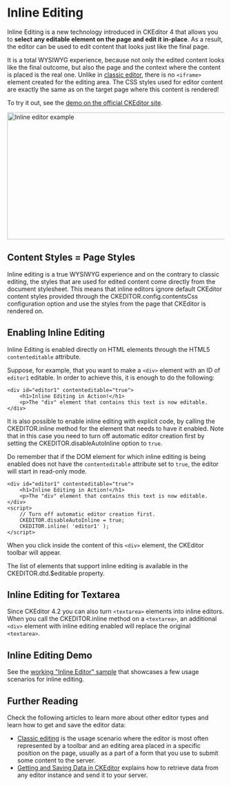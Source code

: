 <!--
Copyright (c) 2003-2015, CKSource - Frederico Knabben. All rights reserved.
For licensing, see LICENSE.md.
-->

# Inline Editing

Inline Editing is a new technology introduced in CKEditor 4 that allows you to **select any editable element on the page and edit it in-place**. As a result, the editor can be used to edit content that looks just like the final page.

It is a total WYSIWYG experience, because not only the edited content looks like the final outcome, but also the page and the context where the content is placed is the real one. Unlike in [classic editor](#!/guide/dev_framed), there is no `<iframe>` element created for the editing area. The CSS styles used for editor content are exactly the same as on the target page where this content is rendered!

To try it out, see the [demo on the official CKEditor site](http://ckeditor.com/demo#inline).

<img src="guides/dev_ckeditor_js_load/inline_example.png" alt="Inline editor example" width="585" height="294">

## Content Styles = Page Styles

Inline editing is a true WYSIWYG experience and on the contrary to classic editing, the styles that are used for edited content come directly from the document stylesheet. This means that inline editors ignore default CKEditor content styles provided through the CKEDITOR.config.contentsCss configuration option and use the styles from the page that CKEditor is rendered on.

## Enabling Inline Editing

Inline Editing is enabled directly on HTML elements through the HTML5 `contenteditable` attribute.

Suppose, for example, that you want to make a `<div>` element with an ID of `editor1` editable. In order to achieve this, it is enough to do the following:

	<div id="editor1" contenteditable="true">
		<h1>Inline Editing in Action!</h1>
		<p>The "div" element that contains this text is now editable.
	</div>

It is also possible to enable inline editing with explicit code, by calling the CKEDITOR.inline method for the element that needs to have it enabled. Note that in this case you need to turn off automatic editor creation first by setting the CKEDITOR.disableAutoInline option to `true`.

Do remember that if the DOM element for which inline editing is being enabled does not have the `contenteditable` attribute set to `true`, the editor will start in read-only mode.

	<div id="editor1" contenteditable="true">
		<h1>Inline Editing in Action!</h1>
		<p>The "div" element that contains this text is now editable.
	</div>
	<script>
		// Turn off automatic editor creation first.
		CKEDITOR.disableAutoInline = true;
		CKEDITOR.inline( 'editor1' );
	</script>

When you click inside the content of this `<div>` element, the CKEditor toolbar will appear.

<p class="tip">
	The list of elements that support inline editing is available in the CKEDITOR.dtd.$editable property.
</p>

## Inline Editing for Textarea

Since CKEditor 4.2 you can also turn `<textarea>` elements into inline editors. When you call the CKEDITOR.inline method on a `<textarea>`, an additional `<div>` element with inline editing enabled will replace the original `<textarea>`.

## Inline Editing Demo 

See the [working "Inline Editor" sample](../samples/inline.html) that showcases a few usage scenarios for inline editing.

## Further Reading

Check the following articles to learn more about other editor types and learn how to get and save the editor data:

* [Classic editing](#!/guide/dev_framed) is the usage scenario where the editor is most often represented by a toolbar and an editing area placed in a specific position on the page, usually as a part of a form that you use to submit some content to the server.
* [Getting and Saving Data in CKEditor](#!/guide/dev_savedata) explains how to retrieve data from any editor instance and send it to your server.